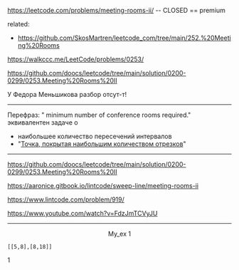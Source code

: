 https://leetcode.com/problems/meeting-rooms-ii/ -- CLOSED == premium

related: 
- https://github.com/SkosMartren/leetcode_com/tree/main/252.%20Meeting%20Rooms

https://walkccc.me/LeetCode/problems/0253/

https://github.com/doocs/leetcode/tree/main/solution/0200-0299/0253.Meeting%20Rooms%20II

У Федора Меньшикова разбор отсут-т!

_________

Перефраз: " minimum number of conference rooms required." эквивалентен задаче о 
- наибольшее количество пересечений интервалов
- "[Точка, покрытая наибольшим количеством отрезков](https://ru.algorithmica.org/cs/decomposition/scanline/)"
_________

https://github.com/doocs/leetcode/tree/main/solution/0200-0299/0253.Meeting%20Rooms%20II

https://aaronice.gitbook.io/lintcode/sweep-line/meeting-rooms-ii

https://www.lintcode.com/problem/919/

https://www.youtube.com/watch?v=FdzJmTCVyJU

_________

<p align="center">My_ex 1</p>

    [[5,8],[8,18]]  
1
